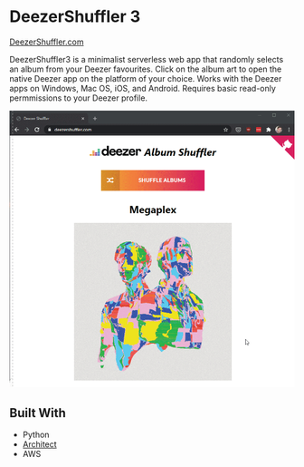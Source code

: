 # DeezerShuffler 3
[DeezerShuffler.com](DeezerShuffler.com)

DeezerShuffler3 is a minimalist serverless web app that randomly selects an album from your Deezer favourites. Click on the album art to open the native Deezer app on the platform of your choice. Works with the Deezer apps on Windows, Mac OS, iOS, and Android. Requires basic read-only permmissions to your Deezer profile.

![Alt Text](docs/deezer_shuffler_example_ffmpeg_2.gif)

## Built With
- Python
- [Architect](https://arc.codes/)
- AWS